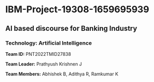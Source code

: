 # IBM-Project-19308-1659695939
## AI based discourse for Banking Industry
### Technology: Artificial Intelligence
**Team ID:** PNT2022TMID27838

**Team Leader:** Prathyush Krishnen J

**Team Members:** Abhishek B, Adithya R, Ramkumar K
